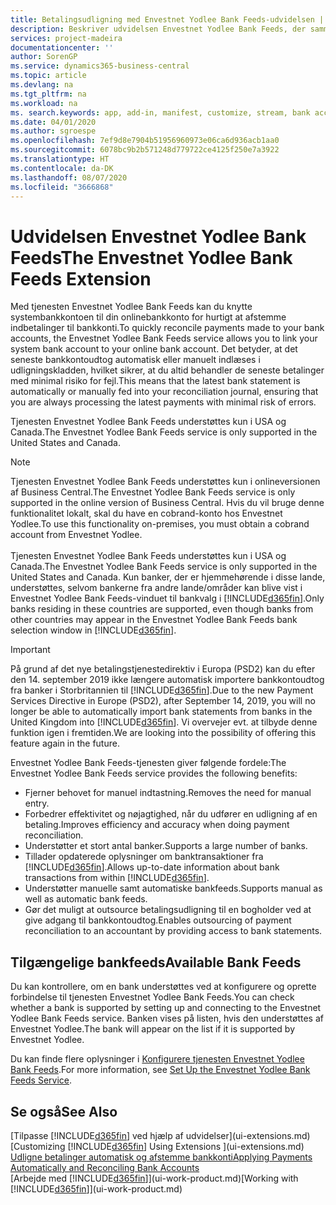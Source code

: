 ```yaml
---
title: Betalingsudligning med Envestnet Yodlee Bank Feeds-udvidelsen | Microsoft Docs
description: Beskriver udvidelsen Envestnet Yodlee Bank Feeds, der sammenkæder med bankkonti, så du hurtigt kan afstemme betalinger.
services: project-madeira
documentationcenter: ''
author: SorenGP
ms.service: dynamics365-business-central
ms.topic: article
ms.devlang: na
ms.tgt_pltfrm: na
ms.workload: na
ms. search.keywords: app, add-in, manifest, customize, stream, bank account link
ms.date: 04/01/2020
ms.author: sgroespe
ms.openlocfilehash: 7ef9d8e7904b51956960973e06ca6d936acb1aa0
ms.sourcegitcommit: 6078bc9b2b571248d779722ce4125f250e7a3922
ms.translationtype: HT
ms.contentlocale: da-DK
ms.lasthandoff: 08/07/2020
ms.locfileid: "3666868"
---
```

# <a name="the-envestnet-yodlee-bank-feeds-extension"></a><span data-ttu-id="10e74-103">Udvidelsen Envestnet Yodlee Bank Feeds</span><span class="sxs-lookup"><span data-stu-id="10e74-103">The Envestnet Yodlee Bank Feeds Extension</span></span>
<span data-ttu-id="10e74-104">Med tjenesten Envestnet Yodlee Bank Feeds kan du knytte systembankkontoen til din onlinebankkonto for hurtigt at afstemme indbetalinger til bankkonti.</span><span class="sxs-lookup"><span data-stu-id="10e74-104">To quickly reconcile payments made to your bank accounts, the Envestnet Yodlee Bank Feeds service allows you to link your system bank account to your online bank account.</span></span> <span data-ttu-id="10e74-105">Det betyder, at det seneste bankkontoudtog automatisk eller manuelt indlæses i udligningskladden, hvilket sikrer, at du altid behandler de seneste betalinger med minimal risiko for fejl.</span><span class="sxs-lookup"><span data-stu-id="10e74-105">This means that the latest bank statement is automatically or manually fed into your reconciliation journal, ensuring that you are always processing the latest payments with minimal risk of errors.</span></span>

<span data-ttu-id="10e74-106">Tjenesten Envestnet Yodlee Bank Feeds understøttes kun i USA og Canada.</span><span class="sxs-lookup"><span data-stu-id="10e74-106">The Envestnet Yodlee Bank Feeds service is only supported in the United States and Canada.</span></span>

> [!NOTE]
> <span data-ttu-id="10e74-107">Tjenesten Envestnet Yodlee Bank Feeds understøttes kun i onlineversionen af Business Central.</span><span class="sxs-lookup"><span data-stu-id="10e74-107">The Envestnet Yodlee Bank Feeds service is only supported in the online version of Business Central.</span></span> <span data-ttu-id="10e74-108">Hvis du vil bruge denne funktionalitet lokalt, skal du have en cobrand-konto hos Envestnet Yodlee.</span><span class="sxs-lookup"><span data-stu-id="10e74-108">To use this functionality on-premises, you must obtain a cobrand account from Envestnet Yodlee.</span></span><br /><br />
> <span data-ttu-id="10e74-109">Tjenesten Envestnet Yodlee Bank Feeds understøttes kun i USA og Canada.</span><span class="sxs-lookup"><span data-stu-id="10e74-109">The Envestnet Yodlee Bank Feeds service is only supported in the United States and Canada.</span></span>
> <span data-ttu-id="10e74-110">Kun banker, der er hjemmehørende i disse lande, understøttes, selvom bankerne fra andre lande/områder kan blive vist i Envestnet Yodlee Bank Feeds-vinduet til bankvalg i [!INCLUDE[d365fin](includes/d365fin_md.md)].</span><span class="sxs-lookup"><span data-stu-id="10e74-110">Only banks residing in these countries are supported, even though banks from other countries may appear in the Envestnet Yodlee Bank Feeds bank selection window in [!INCLUDE[d365fin](includes/d365fin_md.md)].</span></span>

> [!IMPORTANT]
> <span data-ttu-id="10e74-111">På grund af det nye betalingstjenestedirektiv i Europa (PSD2) kan du efter den 14. september 2019 ikke længere automatisk importere bankkontoudtog fra banker i Storbritannien til [!INCLUDE[d365fin](includes/d365fin_md.md)].</span><span class="sxs-lookup"><span data-stu-id="10e74-111">Due to the new Payment Services Directive in Europe (PSD2), after September 14, 2019, you will no longer be able to automatically import bank statements from banks in the United Kingdom into [!INCLUDE[d365fin](includes/d365fin_md.md)].</span></span> <span data-ttu-id="10e74-112">Vi overvejer evt. at tilbyde denne funktion igen i fremtiden.</span><span class="sxs-lookup"><span data-stu-id="10e74-112">We are looking into the possibility of offering this feature again in the future.</span></span>

<span data-ttu-id="10e74-113">Envestnet Yodlee Bank Feeds-tjenesten giver følgende fordele:</span><span class="sxs-lookup"><span data-stu-id="10e74-113">The Envestnet Yodlee Bank Feeds service provides the following benefits:</span></span>

* <span data-ttu-id="10e74-114">Fjerner behovet for manuel indtastning.</span><span class="sxs-lookup"><span data-stu-id="10e74-114">Removes the need for manual entry.</span></span>
* <span data-ttu-id="10e74-115">Forbedrer effektivitet og nøjagtighed, når du udfører en udligning af en betaling.</span><span class="sxs-lookup"><span data-stu-id="10e74-115">Improves efficiency and accuracy when doing payment reconciliation.</span></span>
* <span data-ttu-id="10e74-116">Understøtter et stort antal banker.</span><span class="sxs-lookup"><span data-stu-id="10e74-116">Supports a large number of banks.</span></span>
* <span data-ttu-id="10e74-117">Tillader opdaterede oplysninger om banktransaktioner fra [!INCLUDE[d365fin](includes/d365fin_md.md)].</span><span class="sxs-lookup"><span data-stu-id="10e74-117">Allows up-to-date information about bank transactions from within [!INCLUDE[d365fin](includes/d365fin_md.md)].</span></span>
* <span data-ttu-id="10e74-118">Understøtter manuelle samt automatiske bankfeeds.</span><span class="sxs-lookup"><span data-stu-id="10e74-118">Supports manual as well as automatic bank feeds.</span></span>
* <span data-ttu-id="10e74-119">Gør det muligt at outsource betalingsudligning til en bogholder ved at give adgang til bankkontoudtog.</span><span class="sxs-lookup"><span data-stu-id="10e74-119">Enables outsourcing of payment reconciliation to an accountant by providing access to bank statements.</span></span>

## <a name="available-bank-feeds"></a><span data-ttu-id="10e74-120">Tilgængelige bankfeeds</span><span class="sxs-lookup"><span data-stu-id="10e74-120">Available Bank Feeds</span></span>
<span data-ttu-id="10e74-121">Du kan kontrollere, om en bank understøttes ved at konfigurere og oprette forbindelse til tjenesten Envestnet Yodlee Bank Feeds.</span><span class="sxs-lookup"><span data-stu-id="10e74-121">You can check whether a bank is supported by setting up and connecting to the Envestnet Yodlee Bank Feeds service.</span></span> <span data-ttu-id="10e74-122">Banken vises på listen, hvis den understøttes af Envestnet Yodlee.</span><span class="sxs-lookup"><span data-stu-id="10e74-122">The bank will appear on the list if it is supported by Envestnet Yodlee.</span></span>

<span data-ttu-id="10e74-123">Du kan finde flere oplysninger i [Konfigurere tjenesten Envestnet Yodlee Bank Feeds](bank-how-setup-bank-statement-service.md).</span><span class="sxs-lookup"><span data-stu-id="10e74-123">For more information, see [Set Up the Envestnet Yodlee Bank Feeds Service](bank-how-setup-bank-statement-service.md).</span></span>

## <a name="see-also"></a><span data-ttu-id="10e74-124">Se også</span><span class="sxs-lookup"><span data-stu-id="10e74-124">See Also</span></span>
<span data-ttu-id="10e74-125">[Tilpasse [!INCLUDE[d365fin](includes/d365fin_md.md)] ved hjælp af udvidelser](ui-extensions.md)  </span><span class="sxs-lookup"><span data-stu-id="10e74-125">[Customizing [!INCLUDE[d365fin](includes/d365fin_md.md)] Using Extensions ](ui-extensions.md)  </span></span>  
[<span data-ttu-id="10e74-126">Udligne betalinger automatisk og afstemme bankkonti</span><span class="sxs-lookup"><span data-stu-id="10e74-126">Applying Payments Automatically and Reconciling Bank Accounts</span></span>](receivables-apply-payments-auto-reconcile-bank-accounts.md)  
<span data-ttu-id="10e74-127">[Arbejde med [!INCLUDE[d365fin](includes/d365fin_md.md)]](ui-work-product.md)</span><span class="sxs-lookup"><span data-stu-id="10e74-127">[Working with [!INCLUDE[d365fin](includes/d365fin_md.md)]](ui-work-product.md)</span></span>
